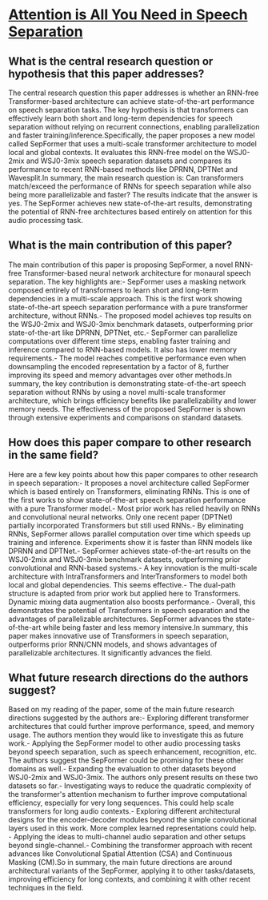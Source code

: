 # [Attention is All You Need in Speech Separation](https://arxiv.org/abs/2010.13154)

## What is the central research question or hypothesis that this paper addresses?

The central research question this paper addresses is whether an RNN-free Transformer-based architecture can achieve state-of-the-art performance on speech separation tasks. The key hypothesis is that transformers can effectively learn both short and long-term dependencies for speech separation without relying on recurrent connections, enabling parallelization and faster training/inference.Specifically, the paper proposes a new model called SepFormer that uses a multi-scale transformer architecture to model local and global contexts. It evaluates this RNN-free model on the WSJ0-2mix and WSJ0-3mix speech separation datasets and compares its performance to recent RNN-based methods like DPRNN, DPTNet and Wavesplit.In summary, the main research question is: Can transformers match/exceed the performance of RNNs for speech separation while also being more parallelizable and faster? The results indicate that the answer is yes. The SepFormer achieves new state-of-the-art results, demonstrating the potential of RNN-free architectures based entirely on attention for this audio processing task.


## What is the main contribution of this paper?

The main contribution of this paper is proposing SepFormer, a novel RNN-free Transformer-based neural network architecture for monaural speech separation. The key highlights are:- SepFormer uses a masking network composed entirely of transformers to learn short and long-term dependencies in a multi-scale approach. This is the first work showing state-of-the-art speech separation performance with a pure transformer architecture, without RNNs.- The proposed model achieves top results on the WSJ0-2mix and WSJ0-3mix benchmark datasets, outperforming prior state-of-the-art like DPRNN, DPTNet, etc.- SepFormer can parallelize computations over different time steps, enabling faster training and inference compared to RNN-based models. It also has lower memory requirements.- The model reaches competitive performance even when downsampling the encoded representation by a factor of 8, further improving its speed and memory advantages over other methods.In summary, the key contribution is demonstrating state-of-the-art speech separation without RNNs by using a novel multi-scale transformer architecture, which brings efficiency benefits like parallelizability and lower memory needs. The effectiveness of the proposed SepFormer is shown through extensive experiments and comparisons on standard datasets.


## How does this paper compare to other research in the same field?

Here are a few key points about how this paper compares to other research in speech separation:- It proposes a novel architecture called SepFormer which is based entirely on Transformers, eliminating RNNs. This is one of the first works to show state-of-the-art speech separation performance with a pure Transformer model.- Most prior work has relied heavily on RNNs and convolutional neural networks. Only one recent paper (DPTNet) partially incorporated Transformers but still used RNNs.- By eliminating RNNs, SepFormer allows parallel computation over time which speeds up training and inference. Experiments show it is faster than RNN models like DPRNN and DPTNet.- SepFormer achieves state-of-the-art results on the WSJ0-2mix and WSJ0-3mix benchmark datasets, outperforming prior convolutional and RNN-based systems.- A key innovation is the multi-scale architecture with IntraTransformers and InterTransformers to model both local and global dependencies. This seems effective.- The dual-path structure is adapted from prior work but applied here to Transformers. Dynamic mixing data augmentation also boosts performance.- Overall, this demonstrates the potential of Transformers in speech separation and the advantages of parallelizable architectures. SepFormer advances the state-of-the-art while being faster and less memory intensive.In summary, this paper makes innovative use of Transformers in speech separation, outperforms prior RNN/CNN models, and shows advantages of parallelizable architectures. It significantly advances the field.


## What future research directions do the authors suggest?

Based on my reading of the paper, some of the main future research directions suggested by the authors are:- Exploring different transformer architectures that could further improve performance, speed, and memory usage. The authors mention they would like to investigate this as future work.- Applying the SepFormer model to other audio processing tasks beyond speech separation, such as speech enhancement, recognition, etc. The authors suggest the SepFormer could be promising for these other domains as well.- Expanding the evaluation to other datasets beyond WSJ0-2mix and WSJ0-3mix. The authors only present results on these two datasets so far.- Investigating ways to reduce the quadratic complexity of the transformer's attention mechanism to further improve computational efficiency, especially for very long sequences. This could help scale transformers for long audio contexts.- Exploring different architectural designs for the encoder-decoder modules beyond the simple convolutional layers used in this work. More complex learned representations could help. - Applying the ideas to multi-channel audio separation and other setups beyond single-channel.- Combining the transformer approach with recent advances like Convolutional Spatial Attention (CSA) and Continuous Masking (CM).So in summary, the main future directions are around architectural variants of the SepFormer, applying it to other tasks/datasets, improving efficiency for long contexts, and combining it with other recent techniques in the field.

